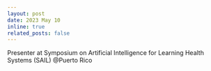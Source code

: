 ```yaml
---
layout: post
date: 2023 May 10
inline: true
related_posts: false
---
```


Presenter at Symposium on Artificial Intelligence for Learning Health Systems (SAIL) @Puerto Rico
